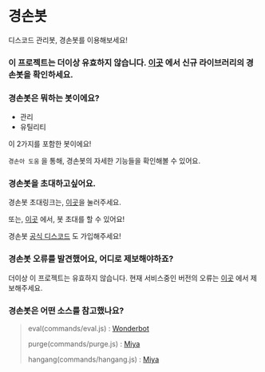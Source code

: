 # 경손봇
디스코드 관리봇, 경손봇를 이용해보세요!

### 이 프로젝트는 더이상 유효하지 않습니다. [이곳](https://github.com/Gyeongson/gyeongsonbot) 에서 신규 라이브러리의 경손봇을 확인하세요.

### 경손봇은 뭐하는 봇이에요?

* 관리
* 유틸리티

이 2가지를 포함한 봇이에요!

`경손아 도움` 을 통해, 경손봇의 자세한 기능들을 확인해볼 수 있어요.

### 경손봇을 초대하고싶어요.
경손봇 초대링크는, [이곳](https://bit.ly/경손봇)을 눌러주세요.

또는, [이곳](https://koreanbots.dev/bots/764909529845596190) 에서, 봇 초대를 할 수 있어요!

경손봇 [공식 디스코드](https://discord.gg/4uwv3UVEwv) 도 가입해주세요!

### 경손봇 오류를 발견했어요, 어디로 제보해야하죠?
더이상 이 프로젝트는 유효하지 않습니다. 현재 서비스중인 버전의 오류는 [이곳](https://github.com/Gyeongson/gyeongsonbot) 에서 제보해주세요.

### 경손봇은 어떤 소스를 참고했나요?
> eval(commands/eval.js) : [Wonderbot](https://github.com/wonderlandpark/wonderbot)
> 
> purge(commands/purge.js) : [Miya](https://github.com/CwhiteKJ/Miya)
>
> hangang(commands/hangang.js) : [Miya](https://github.com/CwhiteKJ/Miya)
